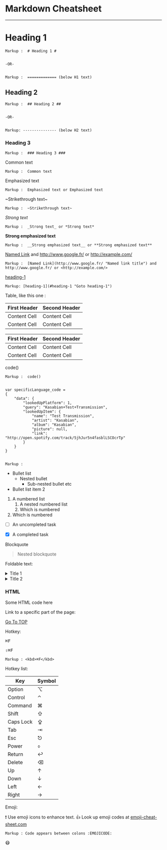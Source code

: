 Markdown Cheatsheet<a name="TOP"></a>
===================


- - - - 
# Heading 1 #


    Markup :  # Heading 1 #


    -OR-


    Markup :  ============= (below H1 text)


## Heading 2 ##


    Markup :  ## Heading 2 ##


    -OR-


    Markup: --------------- (below H2 text)


### Heading 3 ###


    Markup :  ### Heading 3 ###
   
Common text


    Markup :  Common text


Emphasized text


    Markup :  Emphasized text or Emphasized text


~Strikethrough text~


    Markup :  ~Strikethrough text~


_Strong text_


    Markup :  _Strong text_ or *Strong text*


__Strong emphasized text__


    Markup :  __Strong emphasized text__ or **Strong emphasized text**


[Named Link](http://www.google.fr/ "Named link title") and http://www.google.fr/ or <http://example.com/>


    Markup :  [Named Link](http://www.google.fr/ "Named link title") and http://www.google.fr/ or <http://example.com/>


[heading-1](#heading-1 "Goto heading-1")
    
    Markup: [heading-1](#heading-1 "Goto heading-1")
    
 Table, like this one :


First Header  | Second Header
------------- | -------------
Content Cell  | Content Cell
Content Cell  | Content Cell


First Header  | Second Header
------------- | -------------
Content Cell  | Content Cell
Content Cell  | Content Cell




code()


    Markup :  code()


    var specificLanguage_code = 
    {
        "data": {
            "lookedUpPlatform": 1,
            "query": "Kasabian+Test+Transmission",
            "lookedUpItem": {
                "name": "Test Transmission",
                "artist": "Kasabian",
                "album": "Kasabian",
                "picture": null,
                "link": "http://open.spotify.com/track/5jhJur5n4fasblLSCOcrTp"
            }
        }
    }


    Markup : 
             


* Bullet list
    * Nested bullet
        * Sub-nested bullet etc
* Bullet list item 2
1. A numbered list
    1. A nested numbered list
    2. Which is numbered
2. Which is numbered


- [ ] An uncompleted task
- [x] A completed task




Blockquote
> Nested blockquote



Foldable text:


<details>
  <summary>Title 1</summary>
  <p>Content 1 Content 1 Content 1 Content 1 Content 1</p>
</details>
<details>
  <summary>Title 2</summary>
  <p>Content 2 Content 2 Content 2 Content 2 Content 2</p>
</details>


<h3>HTML</h3>
<p> Some HTML code here </p>


Link to a specific part of the page:


[Go To TOP](#TOP)


Hotkey:


<kbd>⌘F</kbd>


<kbd>⇧⌘F</kbd>


    Markup : <kbd>⌘F</kbd>


Hotkey list:


| Key | Symbol |
| --- | --- |
| Option | ⌥ |
| Control | ⌃ |
| Command | ⌘ |
| Shift | ⇧ |
| Caps Lock | ⇪ |
| Tab | ⇥ |
| Esc | ⎋ |
| Power | ⌽ |
| Return | ↩ |
| Delete | ⌫ |
| Up | ↑ |
| Down | ↓ |
| Left | ← |
| Right | → |


Emoji:


:exclamation: Use emoji icons to enhance text. 👍  Look up emoji codes at [emoji-cheat-sheet.com](http://emoji-cheat-sheet.com/)


    Markup : Code appears between colons :EMOJICODE:
    
:mask: